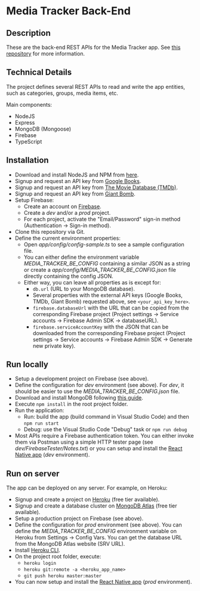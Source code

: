 
# Media Tracker Back-End


## Description

These are the back-end REST APIs for the Media Tracker app. See [this repository](https://github.com/Simone3/ReactMediaTracker) for more information. 


## Technical Details

The project defines several REST APIs to read and write the app entities, such as categories, groups, media items, etc.

Main components:
- NodeJS
- Express
- MongoDB (Mongoose)
- Firebase
- TypeScript


## Installation

- Download and install NodeJS and NPM from [here](https://nodejs.org/en/download/).
- Signup and request an API key from [Google Books](https://books.google.com).
- Signup and request an API key from [The Movie Database (TMDb)](https://www.themoviedb.org).
- Signup and request an API key from [Giant Bomb](http://www.giantbomb.com).
- Setup Firebase:
  - Create an account on [Firebase](https://firebase.google.com/).
  - Create a *dev* and/or a *prod* project.
  - For each project, activate the "Email/Password" sign-in method (Authentication -> Sign-in method).
- Clone this repository via Git.
- Define the current environment properties:
  - Open *app/config/config-sample.ts* to see a sample configuration file.
  - You can either define the environment variable *MEDIA_TRACKER_BE_CONFIG* containing a similar JSON as a string or create a *app/config/MEDIA_TRACKER_BE_CONFIG.json* file directly containing the config JSON.
  - Either way, you can leave all properties as is except for:
    - `db.url` (URL to your MongoDB database).
    - Several properties with the external API keys (Google Books, TMDb, Giant Bomb) requested above, see `<your_api_key_here>`.
    - `firebase.databaseUrl` with the URL that can be copied from the corresponding Firebase project (Project settings -> Service accounts -> Firebase Admin SDK -> databaseURL).
    - `firebase.serviceAccountKey` with the JSON that can be downloaded from the corresponding Firebase project (Project settings -> Service accounts -> Firebase Admin SDK -> Generate new private key).


## Run locally

- Setup a development project on Firebase (see above).
- Define the configuration for *dev* environment (see above). For *dev*, it should be easier to use the *MEDIA_TRACKER_BE_CONFIG.json* file.
- Download and install MongoDB following [this guide](https://docs.mongodb.com/manual/administration/install-community/).
- Execute `npm install` in the root project folder.
- Run the application:
  - Run: build the app (build command in Visual Studio Code) and then `npm run start`
  - Debug: use the Visual Studio Code "Debug" task or `npm run debug`
- Most APIs require a Firebase authentication token. You can either invoke them via Postman using a simple HTTP tester page (see *dev/FirebaseTester/Notes.txt*) or you can setup and install the [React Native app](https://github.com/Simone3/ReactMediaTracker) (*dev* environment).


## Run on server

The app can be deployed on any server. For example, on Heroku:
- Signup and create a project on [Heroku](https://www.heroku.com) (free tier available).
- Signup and create a database cluster on [MongoDB Atlas](https://www.mongodb.com/cloud/atlas) (free tier available).
- Setup a production project on Firebase (see above).
- Define the configuration for *prod* environment (see above). You can define the *MEDIA_TRACKER_BE_CONFIG* environment variable on Heroku from Settings -> Config Vars. You can get the database URL from the MongoDB Atlas website (SRV URL).
- Install [Heroku CLI](https://devcenter.heroku.com/articles/getting-started-with-nodejs#set-up).
- On the project root folder, execute:
  - `heroku login`
  - `heroku git:remote -a <heroku_app_name>` 
  - `git push heroku master:master`
- You can now setup and install the [React Native app](https://github.com/Simone3/ReactMediaTracker) (*prod* environment).
